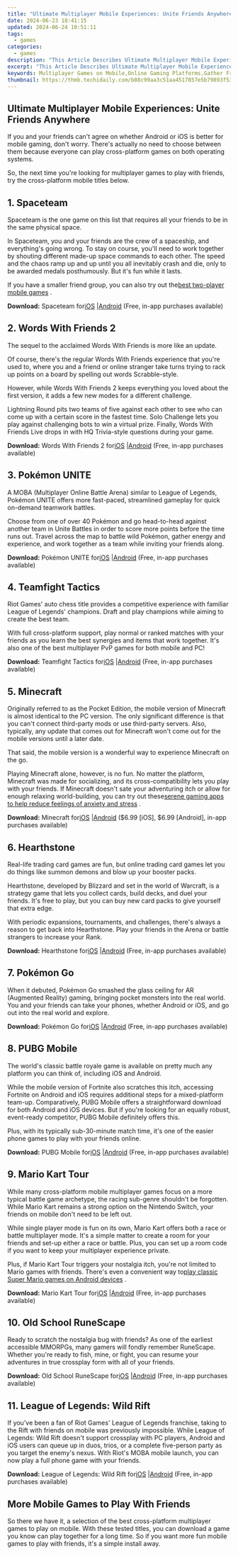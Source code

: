 ```yaml
---
title: "Ultimate Multiplayer Mobile Experiences: Unite Friends Anywhere"
date: 2024-06-23 18:41:15
updated: 2024-06-24 10:51:11
tags:
  - games
categories:
  - games
description: "This Article Describes Ultimate Multiplayer Mobile Experiences: Unite Friends Anywhere"
excerpt: "This Article Describes Ultimate Multiplayer Mobile Experiences: Unite Friends Anywhere"
keywords: Multiplayer Games on Mobile,Online Gaming Platforms,Gather Friends for Mobile Gameplay,Social Multiplayer Games on Smartphones,Cross-Platform Mobile Gaming,Remote Multiplayer Fun,Global Social Gaming on Mobile Devices
thumbnail: https://thmb.techidaily.com/b88c99aa3c51aa4517857e5b79893f53f6ca04daaffc99f79faac8fc9b5eb352.jpg
---
```


## Ultimate Multiplayer Mobile Experiences: Unite Friends Anywhere

 If you and your friends can't agree on whether Android or iOS is better for mobile gaming, don't worry. There's actually no need to choose between them because everyone can play cross-platform games on both operating systems.

 So, the next time you're looking for multiplayer games to play with friends, try the cross-platform mobile titles below.

## 1\. Spaceteam

 Spaceteam is the one game on this list that requires all your friends to be in the same physical space.

 In Spaceteam, you and your friends are the crew of a spaceship, and everything's going wrong. To stay on course, you'll need to work together by shouting different made-up space commands to each other. The speed and the chaos ramp up and up until you all inevitably crash and die, only to be awarded medals posthumously. But it's fun while it lasts.

 If you have a smaller friend group, you can also try out the[best two-player mobile games](https://www.makeuseof.com/tag/best-two-player-mobile-games/) .

**Download:** Spaceteam for[iOS](https://apps.apple.com/app/spaceteam/id570510529) |[Android](https://www.anrdoezrs.net/links/7251228/type/dlg/sid/UUmuoUeUpU34763/https://play.google.com/store/apps/details?id=com.sleepingbeastgames.spaceteam) (Free, in-app purchases available)

## 2\. Words With Friends 2

The sequel to the acclaimed Words With Friends is more like an update.

 Of course, there's the regular Words With Friends experience that you're used to, where you and a friend or online stranger take turns trying to rack up points on a board by spelling out words Scrabble-style.

 However, while Words With Friends 2 keeps everything you loved about the first version, it adds a few new modes for a different challenge.

 Lightning Round pits two teams of five against each other to see who can come up with a certain score in the fastest time. Solo Challenge lets you play against challenging bots to win a virtual prize. Finally, Words With Friends Live drops in with HQ Trivia-style questions during your game.

**Download:** Words With Friends 2 for[iOS](https://apps.apple.com/app/words-with-friends-2-word-game/id1196764367) |[Android](https://www.anrdoezrs.net/links/7251228/type/dlg/sid/UUmuoUeUpU34763/https://play.google.com/store/apps/details?id=com.zynga.words3) (Free, in-app purchases available)

## 3\. Pokémon UNITE

 A MOBA (Multiplayer Online Battle Arena) similar to League of Legends, Pokémon UNITE offers more fast-paced, streamlined gameplay for quick on-demand teamwork battles.

 Choose from one of over 40 Pokémon and go head-to-head against another team in Unite Battles in order to score more points before the time runs out. Travel across the map to battle wild Pokémon, gather energy and experience, and work together as a team while inviting your friends along.

**Download:** Pokémon UNITE for[iOS](https://apps.apple.com/us/app/pok%C3%A9mon-unite/id1512321575) |[Android](https://www.anrdoezrs.net/links/7251228/type/dlg/sid/UUmuoUeUpU34763/https://play.google.com/store/apps/details?id=jp.pokemon.pokemonunite) (Free, in-app purchases available)

## 4\. Teamfight Tactics

 Riot Games' auto chess title provides a competitive experience with familiar League of Legends' champions. Draft and play champions while aiming to create the best team.

 With full cross-platform support, play normal or ranked matches with your friends as you learn the best synergies and items that work together. It's also one of the best multiplayer PvP games for both mobile and PC!

**Download:** Teamfight Tactics for[iOS](https://apps.apple.com/app/tft-teamfight-tactics/id1480616748) |[Android](https://www.anrdoezrs.net/links/7251228/type/dlg/sid/UUmuoUeUpU34763/https://play.google.com/store/apps/details?id=com.riotgames.league.teamfighttactics) (Free, in-app purchases available)

## 5\. Minecraft

 Originally referred to as the Pocket Edition, the mobile version of Minecraft is almost identical to the PC version. The only significant difference is that you can't connect third-party mods or use third-party servers. Also, typically, any update that comes out for Minecraft won't come out for the mobile versions until a later date.

 That said, the mobile version is a wonderful way to experience Minecraft on the go.

 Playing Minecraft alone, however, is no fun. No matter the platform, Minecraft was made for socializing, and its cross-compatibility lets you play with your friends. If Minecraft doesn't sate your adventuring itch or allow for enough relaxing world-building, you can try out these[serene gaming apps to help reduce feelings of anxiety and stress](https://www.makeuseof.com/serene-gaming-apps-reduce-anxiety-stress/) .

**Download:** Minecraft for[iOS](https://apps.apple.com/app/minecraft/id479516143) |[Android](https://www.anrdoezrs.net/links/7251228/type/dlg/sid/UUmuoUeUpU34763/https://play.google.com/store/apps/details?id=com.mojang.minecraftpe) ($6.99 \[iOS\], $6.99 \[Android\], in-app purchases available)

## 6\. Hearthstone

 Real-life trading card games are fun, but online trading card games let you do things like summon demons and blow up your booster packs.

 Hearthstone, developed by Blizzard and set in the world of Warcraft, is a strategy game that lets you collect cards, build decks, and duel your friends. It's free to play, but you can buy new card packs to give yourself that extra edge.

 With periodic expansions, tournaments, and challenges, there's always a reason to get back into Hearthstone. Play your friends in the Arena or battle strangers to increase your Rank.

**Download:** Hearthstone for[iOS](https://apps.apple.com/app/hearthstone/id625257520) |[Android](https://www.anrdoezrs.net/links/7251228/type/dlg/sid/UUmuoUeUpU34763/https://play.google.com/store/apps/details?id=com.blizzard.wtcg.hearthstone) (Free, in-app purchases available)

## 7\. Pokémon Go

 When it debuted, Pokémon Go smashed the glass ceiling for AR (Augmented Reality) gaming, bringing pocket monsters into the real world. You and your friends can take your phones, whether Android or iOS, and go out into the real world and explore.

**Download:** Pokémon Go for[iOS](https://apps.apple.com/app/pok%C3%A9mon-go/id1094591345) |[Android](https://www.anrdoezrs.net/links/7251228/type/dlg/sid/UUmuoUeUpU34763/https://play.google.com/store/apps/details?id=com.nianticlabs.pokemongo) (Free, in-app purchases available)

## 8\. PUBG Mobile

 The world's classic battle royale game is available on pretty much any platform you can think of, including iOS and Android.

 While the mobile version of Fortnite also scratches this itch, accessing Fortnite on Android and iOS requires additional steps for a mixed-platform team-up. Comparatively, PUBG Mobile offers a straightforward download for both Android and iOS devices. But if you're looking for an equally robust, event-ready competitor, PUBG Mobile definitely offers this.

 Plus, with its typically sub-30-minute match time, it's one of the easier phone games to play with your friends online.

**Download:** PUBG Mobile for[iOS](https://apps.apple.com/app/pubg-mobile-arcane/id1330123889) |[Android](https://www.anrdoezrs.net/links/7251228/type/dlg/sid/UUmuoUeUpU34763/https://play.google.com/store/apps/details?id=com.tencent.ig) (Free, in-app purchases available)

## 9\. Mario Kart Tour

 While many cross-platform mobile multiplayer games focus on a more typical battle game archetype, the racing sub-genre shouldn't be forgotten. While Mario Kart remains a strong option on the Nintendo Switch, your friends on mobile don't need to be left out.

 While single player mode is fun on its own, Mario Kart offers both a race or battle multiplayer mode. It's a simple matter to create a room for your friends and set-up either a race or battle. Plus, you can set up a room code if you want to keep your multiplayer experience private.

 Plus, if Mario Kart Tour triggers your nostalgia itch, you're not limited to Mario games with friends. There's even a convenient way to[play classic Super Mario games on Android devices](https://www.makeuseof.com/play-classic-mario-games-android/) .

**Download:** Mario Kart Tour for[iOS](https://apps.apple.com/us/app/mario-kart-tour/id1293634699) |[Android](https://www.anrdoezrs.net/links/7251228/type/dlg/sid/UUmuoUeUpU34763/https://play.google.com/store/apps/details?id=com.nintendo.zaka) (Free, in-app purchases available)

## 10\. Old School RuneScape

 Ready to scratch the nostalgia bug with friends? As one of the earliest accessible MMORPGs, many gamers will fondly remember RuneScape. Whether you're ready to fish, mine, or fight, you can resume your adventures in true crossplay form with all of your friends.

**Download:** Old School RuneScape for[iOS](https://apps.apple.com/app/apple-store/id1269648762) |[Android](https://www.anrdoezrs.net/links/7251228/type/dlg/sid/UUmuoUeUpU34763/https://play.google.com/store/apps/details?id=com.jagex.oldscape.android) (Free, in-app purchases available)

## 11\. League of Legends: Wild Rift

 If you've been a fan of Riot Games' League of Legends franchise, taking to the Rift with friends on mobile was previously impossible. While League of Legends: Wild Rift doesn't support crossplay with PC players, Android and iOS users can queue up in duos, trios, or a complete five-person party as you target the enemy's nexus. With Riot's MOBA mobile launch, you can now play a full phone game with your friends.

**Download:** League of Legends: Wild Rift for[iOS](https://apps.apple.com/app/league-of-legends-wild-rift/id1480616990) |[Android](https://www.anrdoezrs.net/links/7251228/type/dlg/sid/UUmuoUeUpU34763/https://play.google.com/store/apps/details?id=com.riotgames.league.wildrift) (Free, in-app purchases available)

## More Mobile Games to Play With Friends

 So there we have it, a selection of the best cross-platform multiplayer games to play on mobile. With these tested titles, you can download a game you know can play together for a long time. So if you want more fun mobile games to play with friends, it's a simple install away.


<ins class="adsbygoogle"
     style="display:block"
     data-ad-format="autorelaxed"
     data-ad-client="ca-pub-7571918770474297"
     data-ad-slot="1223367746"></ins>



<ins class="adsbygoogle"
     style="display:block"
     data-ad-client="ca-pub-7571918770474297"
     data-ad-slot="8358498916"
     data-ad-format="auto"
     data-full-width-responsive="true"></ins>
